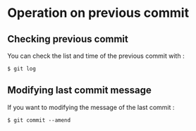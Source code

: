 # Operation on previous commit

## Checking previous commit

You can check the list and time of the previous commit with :

```
$ git log
```

## Modifying last commit message

If you want to modifying the message of the last commit :

```
$ git commit --amend
```
